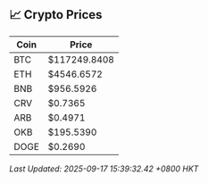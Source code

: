 ## 📈 Crypto Prices

| Coin | Price |
| ---- | ----- |
| BTC | $117249.8408 |
| ETH | $4546.6572 |
| BNB | $956.5926 |
| CRV | $0.7365 |
| ARB | $0.4971 |
| OKB | $195.5390 |
| DOGE | $0.2690 |

_Last Updated: 2025-09-17 15:39:32.42 +0800 HKT_